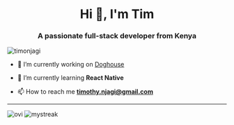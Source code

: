<h1 align="center">Hi 👋, I'm Tim</h1>
<h3 align="center">A passionate full-stack developer from Kenya</h3>

<p align="left"> <img src="https://komarev.com/ghpvc/?username=timonjagi&label=Profile%20views&color=0e75b6&style=flat" alt="timonjagi" /> </p>

- 🔭 I’m currently working on [Doghouse](https://beta.doghouse.co.ke)

- 🌱 I’m currently learning **React Native**

- 📫 How to reach me **timothy.njagi@gmail.com**
<hr>
<div display="flex" align="justify">
  <img src="https://github-readme-stats.vercel.app/api/top-langs?username=timonjagi&show_icons=true&locale=en&layout=compact&theme=chartreuse-dark" alt="ovi" />
  <img src="https://github-readme-streak-stats.herokuapp.com/?user=timonjagi&theme=tokyonight" alt="mystreak"/>
</div>





